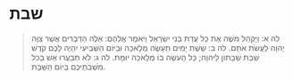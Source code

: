 # שבת

> לה א: וַיַּקְהֵל מֹשֶׁה אֶת כָּל עֲדַת בְּנֵי יִשְׂרָאֵל וַיֹּאמֶר אֲלֵהֶם:  אֵלֶּה הַדְּבָרִים אֲשֶׁר צִוָּה יְהוָה לַעֲשֹׂת אֹתָם.
> לה ב: שֵׁשֶׁת יָמִים תֵּעָשֶׂה מְלָאכָה וּבַיּוֹם הַשְּׁבִיעִי יִהְיֶה לָכֶם קֹדֶשׁ שַׁבַּת שַׁבָּתוֹן לַיהוָה; כָּל הָעֹשֶׂה בוֹ מְלָאכָה יוּמָת.
> לה ג: לֹא תְבַעֲרוּ אֵשׁ בְּכֹל מֹשְׁבֹתֵיכֶם בְּיוֹם הַשַּׁבָּת. 
 

